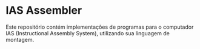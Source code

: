 # IAS Assembler

Este repositório contém implementações de programas para o computador IAS (Instructional Assembly System), utilizando sua linguagem de montagem.



